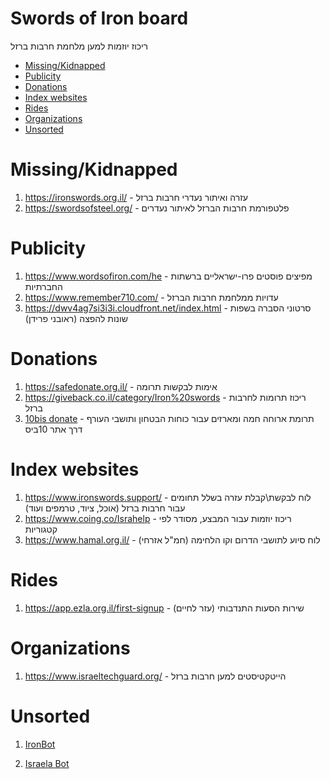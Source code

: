 <h1>Swords of Iron board</h1>

<p>
ריכוז יוזמות למען מלחמת חרבות ברזל
</p>

- [Missing/Kidnapped](#missingkidnapped)
- [Publicity](#publicity)
- [Donations](#donations)
- [Index websites](#index-websites)
- [Rides](#rides)
- [Organizations](#organizations)
- [Unsorted](#unsorted)


# Missing/Kidnapped

1. https://ironswords.org.il/ - עזרה ואיתור נעדרי חרבות ברזל
1. https://swordsofsteel.org/ - פלטפורמת חרבות הברזל לאיתור נעדרים
   

# Publicity

1. https://www.wordsofiron.com/he - מפיצים פוסטים פרו-ישראליים ברשתות החברתיות
2. https://www.remember710.com/ - עדויות ממלחמת חרבות הברזל
3. https://dwv4ag7si3i3i.cloudfront.net/index.html -  סרטוני הסברה בשפות שונות להפצה (ראובני פרידן)
   

# Donations

1. https://safedonate.org.il/ - אימות לבקשות תרומה
1. https://giveback.co.il/category/Iron%20swords - ריכוז תרומות לחרבות ברזל
1. [10bis donate](https://www.10bis.co.il/next/restaurants/menu/delivery/40885/%D7%9E%D7%97%D7%96%D7%A7%D7%99%D7%9D-%D7%95%D7%9E%D7%A1%D7%99%D7%99%D7%A2%D7%99%D7%9D-) - תרומת ארוחה חמה ומארזים עבור כוחות הבטחון ותושבי העורף דרך אתר 10ביס


# Index websites

1. https://www.ironswords.support/ - לוח לבקשת\קבלת עזרה בשלל תחומים עבור חרבות ברזל (אוכל, ציוד, טרמפים ועוד)
1. https://www.coing.co/Israhelp - ריכוז יוזמות עבור המבצע, מסודר לפי קטגוריות
1. https://www.hamal.org.il/ -  לוח סיוע לתושבי הדרום וקו הלחימה (חמ"ל אזרחי)

# Rides

1. https://app.ezla.org.il/first-signup - שירות הסעות התנדבותי (עזר לחיים)

# Organizations

1. https://www.israeltechguard.org/ - הייטקטיסטים למען חרבות ברזל

# Unsorted

1. [IronBot](https://api.whatsapp.com/send/?phone=972507950106&text&type=phone_number&app_absent=0)

3. [Israela Bot](https://api.whatsapp.com/send/?phone=972733742036&text=%D7%A9%D7%9C%D7%97+%D7%94%D7%95%D7%93%D7%A2%D7%94+%D7%9C%D7%94%D7%AA%D7%97%D7%99%D7%9C&type=phone_number&app_absent=0)



